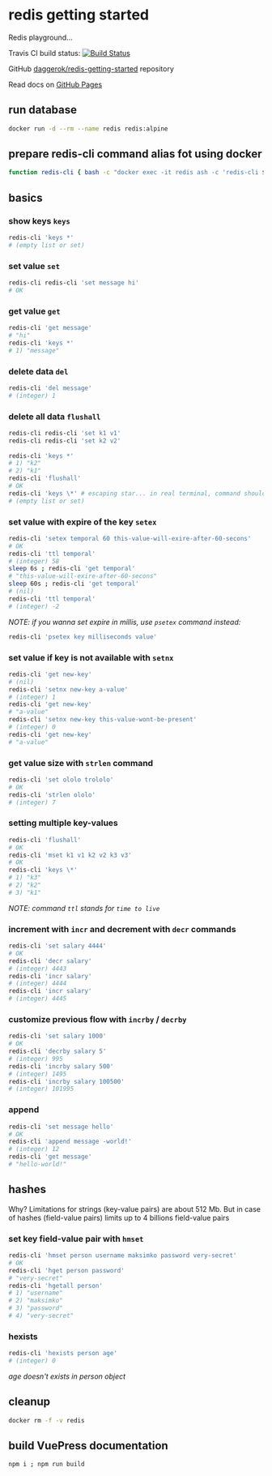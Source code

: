 # redis getting started
Redis playground...

Travis CI build status: [![Build Status](https://travis-ci.org/daggerok/redis-getting-started.svg?branch=master)](https://travis-ci.org/daggerok/redis-getting-started/)

GitHub [daggerok/redis-getting-started](https://github.com/daggerok/redis-getting-started/) repository

Read docs on [GitHub Pages](https://daggerok.github.io/redis-getting-started/)

## run database

```bash
docker run -d --rm --name redis redis:alpine
```

## prepare redis-cli command alias fot using docker

```bash
function redis-cli { bash -c "docker exec -it redis ash -c 'redis-cli $1'"; }
```

## basics

### show keys `keys`

```bash
redis-cli 'keys *'
# (empty list or set)
```

### set value `set`

```bash
redis-cli redis-cli 'set message hi'
# OK
```

### get value `get`

```bash
redis-cli 'get message'
# "hi"
redis-cli 'keys *'
# 1) "message"
```

### delete data `del`

```bash
redis-cli 'del message'
# (integer) 1
```

### delete all data `flushall`

```bash
redis-cli redis-cli 'set k1 v1'
redis-cli redis-cli 'set k2 v2'
 
redis-cli 'keys *'
# 1) "k2"
# 2) "k1"
redis-cli 'flushall'
# OK
redis-cli 'keys \*' # escaping star... in real terminal, command should be: redis-cli keys *
# (empty list or set)
```

### set value with expire of the key `setex`

```bash
redis-cli 'setex temporal 60 this-value-will-exire-after-60-secons'
# OK
redis-cli 'ttl temporal'
# (integer) 58
sleep 6s ; redis-cli 'get temporal'
# "this-value-will-exire-after-60-secons"
sleep 60s ; redis-cli 'get temporal'
# (nil)
redis-cli 'ttl temporal'
# (integer) -2
```

_NOTE: if you wanna set expire in millis, use `psetex` command instead:_

```bash
redis-cli 'psetex key milliseconds value'
```

### set value if key is not available with `setnx`

```bash
redis-cli 'get new-key'
# (nil)
redis-cli 'setnx new-key a-value'
# (integer) 1
redis-cli 'get new-key'
# "a-value"
redis-cli 'setnx new-key this-value-wont-be-present'
# (integer) 0
redis-cli 'get new-key'
# "a-value"
```

### get value size with `strlen` command

```bash
redis-cli 'set ololo trololo'
# OK
redis-cli 'strlen ololo'
# (integer) 7
```

### setting multiple key-values

```bash
redis-cli 'flushall'
# OK
redis-cli 'mset k1 v1 k2 v2 k3 v3'
# OK
redis-cli 'keys \*'
# 1) "k3"
# 2) "k2"
# 3) "k1"
```
 
_NOTE:  command `ttl` stands for `time to live`_

### increment with `incr` and decrement with `decr`  commands

```bash
redis-cli 'set salary 4444'
# OK
redis-cli 'decr salary'
# (integer) 4443
redis-cli 'incr salary'
# (integer) 4444
redis-cli 'incr salary'
# (integer) 4445
```

### customize previous flow with `incrby` / `decrby`

```bash
redis-cli 'set salary 1000'
# OK
redis-cli 'decrby salary 5'
# (integer) 995
redis-cli 'incrby salary 500'
# (integer) 1495
redis-cli 'incrby salary 100500'
# (integer) 101995
```

### append

```bash
redis-cli 'set message hello'
# OK
redis-cli 'append message -world!'
# (integer) 12
redis-cli 'get message'
# "hello-world!"
```

## hashes

Why? Limitations for strings (key-value pairs) are about 512 Mb.
But in case of hashes (field-value pairs) limits up to 4 billions field-value pairs

### set key field-value pair with `hmset`

```bash
redis-cli 'hmset person username maksimko password very-secret'
# OK
redis-cli 'hget person password'
# "very-secret"
redis-cli 'hgetall person'
# 1) "username"
# 2) "maksimko"
# 3) "password"
# 4) "very-secret"
```

### hexists

```bash
redis-cli 'hexists person age'
# (integer) 0
```

_age doesn't exists in person object_

## cleanup

```bash
docker rm -f -v redis
```

## build VuePress documentation

```bash
npm i ; npm run build
```
